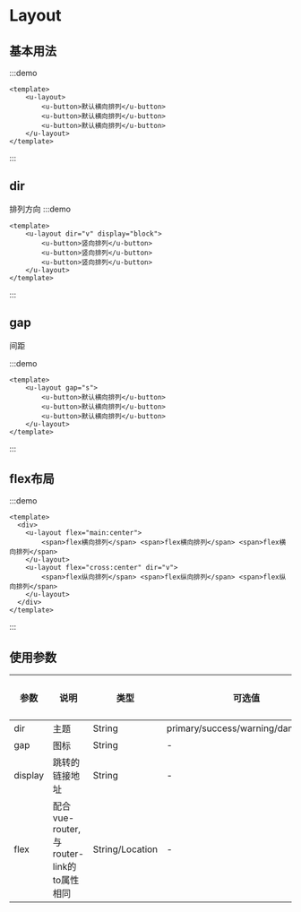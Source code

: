# Layout

## 基本用法
:::demo
```vue
<template>
    <u-layout>
        <u-button>默认横向排列</u-button>
        <u-button>默认横向排列</u-button>
        <u-button>默认横向排列</u-button>
    </u-layout>
</template>
```
:::

## dir
排列方向
:::demo
```vue
<template>
    <u-layout dir="v" display="block">
        <u-button>竖向排列</u-button>
        <u-button>竖向排列</u-button>
        <u-button>竖向排列</u-button>
    </u-layout>
</template>
```
:::

## gap
间距

:::demo
```vue
<template>
    <u-layout gap="s">
        <u-button>默认横向排列</u-button>
        <u-button>默认横向排列</u-button>
        <u-button>默认横向排列</u-button>
    </u-layout>
</template>
```
:::

## flex布局
:::demo
```vue
<template>
  <div>
    <u-layout flex="main:center">
        <span>flex横向排列</span> <span>flex横向排列</span> <span>flex横向排列</span>
    </u-layout>
    <u-layout flex="cross:center" dir="v">
        <span>flex纵向排列</span> <span>flex纵向排列</span> <span>flex纵向排列</span>
    </u-layout>
  </div>
</template>
```
:::

## 使用参数

参数 | 说明 | 类型 | 可选值 | 默认值
--- | --- | --- | --- | ---
dir | 主题 | String | primary/success/warning/danger/info | -
gap | 图标 | String | - | -
display | 跳转的链接地址 | String | - | -
flex | 配合vue-router, 与router-link的to属性相同 | String/Location | - | -
